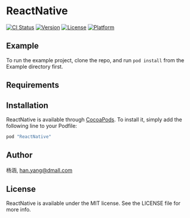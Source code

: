 # ReactNative

[![CI Status](http://img.shields.io/travis/杨涵/ReactNative.svg?style=flat)](https://travis-ci.org/杨涵/ReactNative)
[![Version](https://img.shields.io/cocoapods/v/ReactNative.svg?style=flat)](http://cocoapods.org/pods/ReactNative)
[![License](https://img.shields.io/cocoapods/l/ReactNative.svg?style=flat)](http://cocoapods.org/pods/ReactNative)
[![Platform](https://img.shields.io/cocoapods/p/ReactNative.svg?style=flat)](http://cocoapods.org/pods/ReactNative)

## Example

To run the example project, clone the repo, and run `pod install` from the Example directory first.

## Requirements

## Installation

ReactNative is available through [CocoaPods](http://cocoapods.org). To install
it, simply add the following line to your Podfile:

```ruby
pod "ReactNative"
```

## Author

杨涵, han.yang@dmall.com

## License

ReactNative is available under the MIT license. See the LICENSE file for more info.
